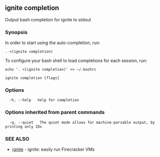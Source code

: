 ## ignite completion

Output bash completion for ignite to stdout

### Synopsis


In order to start using the auto-completion, run:

	. <(ignite completion)

To configure your bash shell to load completions for each session, run:

	echo '. <(ignite completion)' >> ~/.bashrc


```
ignite completion [flags]
```

### Options

```
  -h, --help   help for completion
```

### Options inherited from parent commands

```
  -q, --quiet   The quiet mode allows for machine-parsable output, by printing only IDs
```

### SEE ALSO

* [ignite](ignite.md)	 - ignite: easily run Firecracker VMs

